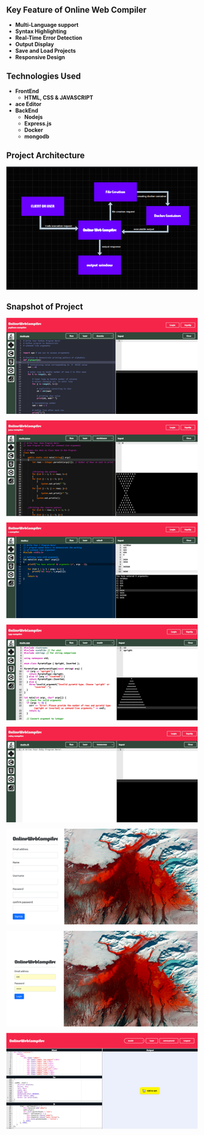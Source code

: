 ## Key Feature of **Online Web Compiler**

- **Multi-Language support**
- **Syntax Highlighting**
- **Real-Time Error Detection**
- **Output Display**
- **Save and Load Projects**
- **Responsive Design**

## Technologies Used

- **FrontEnd**
  - **HTML, CSS & JAVASCRIPT**
- **ace Editor**
- **BackEnd**
  - **Nodejs**
  - **Express.js**
  - **Docker**
  - **mongodb**

## Project Architecture

![Alt text](snapshot/1-pic.png)

## Snapshot of Project

![Alt text](snapshot/2-pic.png)

![Alt text](snapshot/3-pic.png)

![Alt text](snapshot/4-pic.png)

![Alt text](snapshot/5-pic.png)

![Alt text](snapshot/6-pic.png)

![Alt text](snapshot/7-pic.png)

![Alt text](snapshot/8-pic.png)

![Alt text](snapshot/9-pic.png)
